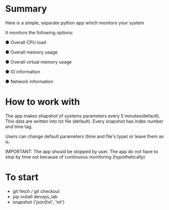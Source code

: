 Summary
=======
Here is a simple, separate python app which monitors your system

It monitors the following options:

● Overall CPU load

● Overall memory usage

● Overall virtual memory usage

● IO information

● Network information


How to work with
=======
The app makes shapshot of systems parameters every 5 minutes(default). This data are written into txt file (default). Every snapshot has index number and time tag.

Users can change default parameters (time and file's type) or leave them as is.

IMPORTANT: The app should be stopped by user. The app do not have to stop by time out because of continuous monitoring (hypothetically)


To start
=======

- git fetch / git checkout
- pip install devops_lab
- snapshot ('json|txt', 'int')

